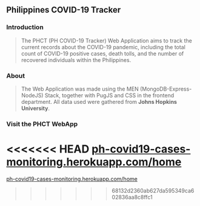 ## Philippines COVID-19 Tracker 

### Introduction
> The PHCT (PH COVID-19 Tracker) Web Application aims to track the current records about the COVID-19 pandemic, including the total count of COVID-19 positive cases, death tolls, and the number of recovered individuals within the Philippines.

### About
> The Web Application was made using the MEN (MongoDB-Express-NodeJS) Stack, together with PugJS and CSS in the frontend department.
> All data used were gathered from **Johns Hopkins University**.

### Visit the PHCT WebApp
<<<<<<< HEAD
[ph-covid19-cases-monitoring.herokuapp.com/home](ph-covid19-cases-monitoring.herokuapp.com/home)
=======
[ph-covid19-cases-monitoring.herokuapp.com/home](ph-covid19-cases-monitoring.herokuapp.com/home)
>>>>>>> 68132d2360ab627da595349ca602836aa8c8ffc1
